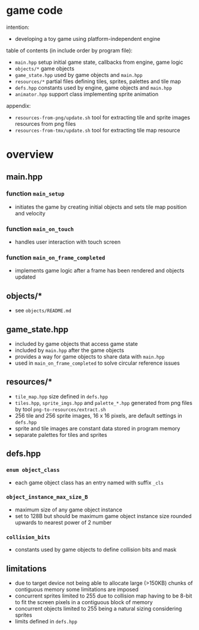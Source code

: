 # game code

intention:
* developing a toy game using platform-independent engine

table of contents (in include order by program file):
* `main.hpp` setup initial game state, callbacks from engine, game logic
* `objects/*` game objects
* `game_state.hpp` used by game objects and `main.hpp`
* `resources/*` partial files defining tiles, sprites, palettes and tile map
* `defs.hpp` constants used by engine, game objects and `main.hpp`
* `animator.hpp` support class implementing sprite animation

appendix:
* `resources-from-png/update.sh` tool for extracting tile and sprite images resources from png files
* `resources-from-tmx/update.sh` tool for extracting tile map resource

# overview

## main.hpp
### function `main_setup`
* initiates the game by creating initial objects and sets tile map position and velocity
### function `main_on_touch`
* handles user interaction with touch screen
### function `main_on_frame_completed`
* implements game logic after a frame has been rendered and objects updated

## objects/*
* see `objects/README.md`

## game_state.hpp
* included by game objects that access game state
* included by `main.hpp` after the game objects
* provides a way for game objects to share data with `main.hpp`
* used in `main_on_frame_completed` to solve circular reference issues

## resources/*
* `tile_map.hpp` size defined in `defs.hpp`
* `tiles.hpp`, `sprite_imgs.hpp` and `palette_*.hpp` generated from png files by tool `png-to-resources/extract.sh`
* 256 tile and 256 sprite images, 16 x 16 pixels, are default settings in `defs.hpp`
* sprite and tile images are constant data stored in program memory
* separate palettes for tiles and sprites

## defs.hpp
### `enum object_class`
* each game object class has an entry named with suffix `_cls`
### `object_instance_max_size_B`
* maximum size of any game object instance
* set to 128B but should be maximum game object instance size rounded upwards to nearest power of 2 number
### `collision_bits`
* constants used by game objects to define collision bits and mask

## limitations
* due to target device not being able to allocate large (>150KB) chunks of contiguous memory some limitations are imposed
* concurrent sprites limited to 255 due to collision map having to be 8-bit to fit the screen pixels in a contiguous block of memory
* concurrent objects limited to 255 being a natural sizing considering sprites
* limits defined in `defs.hpp`
